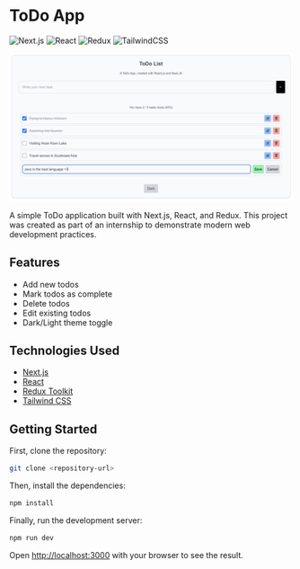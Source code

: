 # ToDo App

![Next.js](https://img.shields.io/badge/next.js-000000?style=for-the-badge&logo=nextdotjs&logoColor=white)
![React](https://img.shields.io/badge/react-%2320232a.svg?style=for-the-badge&logo=react&logoColor=%2361DAFB)
![Redux](https://img.shields.io/badge/redux-%23593d88.svg?style=for-the-badge&logo=redux&logoColor=white)
![TailwindCSS](https://img.shields.io/badge/tailwindcss-%2338B2AC.svg?style=for-the-badge&logo=tailwind-css&logoColor=white)

![ToDo App Screenshot](./public/screenshot.png)

A simple ToDo application built with Next.js, React, and Redux. This project was created as part of an internship to demonstrate modern web development practices.

## Features

*   Add new todos
*   Mark todos as complete
*   Delete todos
*   Edit existing todos
*   Dark/Light theme toggle

## Technologies Used

*   [Next.js](https://nextjs.org/)
*   [React](https://reactjs.org/)
*   [Redux Toolkit](https://redux-toolkit.js.org/)
*   [Tailwind CSS](https://tailwindcss.com/)

## Getting Started

First, clone the repository:

```bash
git clone <repository-url>
```

Then, install the dependencies:

```bash
npm install
```

Finally, run the development server:

```bash
npm run dev
```

Open [http://localhost:3000](http://localhost:3000) with your browser to see the result.
